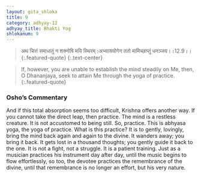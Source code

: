 ```yaml
---
layout: gita_shloka
title: 9
category: adhyay-12
adhyay_title: Bhakti Yog
shlokanum: 9
---
```


> अथ चित्तं समाधातुं न शक्नोषि मयि स्थिरम्।अभ्यासयोगेन ततो मामिच्छाप्तुं धनञ्जय।।12.9।।
{:.featured-quote} 
{:.text-center}

> If, however, you are unable to establish the mind steadily on Me, then, O Dhananjaya, seek to attain Me through the yoga of practice.
{:.featured-quote}

### Osho’s Commentary
And if this total absorption seems too difficult, Krishna offers another way. If you cannot take the direct leap, then practice.
The mind is a restless creature. It is not accustomed to being still. So, practice. This is abhyasa yoga, the yoga of practice.
What is this practice? It is to gently, lovingly, bring the mind back again and again to the divine. It wanders away; you bring it back. It gets lost in a thousand thoughts; you gently guide it back to the one. It is not a fight, not a struggle. It is a patient training.
Just as a musician practices his instrument day after day, until the music begins to flow effortlessly, so too, the devotee practices the remembrance of the divine, until that remembrance is no longer an effort, but his very nature.
